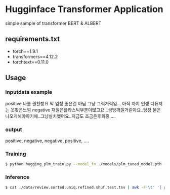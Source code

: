 # Hugginface Transformer Application

simple sample of transformer BERT & ALBERT


## requirements.txt

- torch==1.9.1
- transformers==4.12.2
- torchtext==0.11.0

## Usage

### inputdata example

positive	나름 괜찬항요 막 엄청 좋은건 아님 그냥 그럭저럭임... 아직 까지 인생 디퓨져는 못찾은느낌
negative	재질은플라스틱부분이많고요...금방깨질거같아요..당장 물은나오게해야하기에..그냥설치했어요..지금도 조금은후회중.....

### output 

positive, negative, negative, positive, ....

### Training

```bash
$ python hugging_plm_train.py --model_fn ./models/plm_tuned_model.pth --train_fn ./data/train.tsv --batch_size_per_device 8 --n_epochs 10
```

### Inference

```bash
$ cat ./data/review.sorted.uniq.refined.shuf.test.tsv | awk -F'\t' '{ print $2}' | head -n 30 | python3 classify_plm.py --model_fn ./models/plm_tuned_model.pth
```
